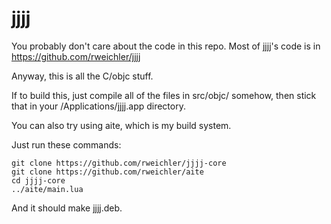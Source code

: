# jjjj

You probably don't care about the code in this repo. Most of jjjj's code is in https://github.com/rweichler/jjjj

Anyway, this is all the C/objc stuff.

If to build this, just compile all of the files in src/objc/ somehow, then stick that in your /Applications/jjjj.app directory.

You can also try using aite, which is my build system.

Just run these commands:

```
git clone https://github.com/rweichler/jjjj-core
git clone https://github.com/rweichler/aite
cd jjjj-core
../aite/main.lua
```

And it should make jjjj.deb.
